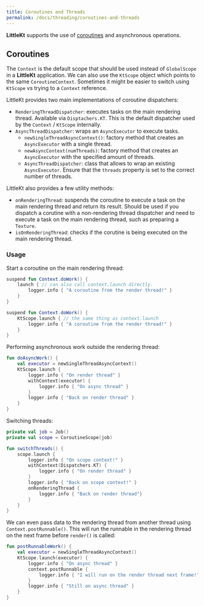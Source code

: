 ```yaml
---
title: Coroutines and Threads
permalink: /docs/threading/coroutines-and-threads
---
```


**LittleKt** supports the use of [coroutines](https://kotlinlang.org/docs/reference/coroutines.html) and asynchronous operations.

## Coroutines

The `Context` is the default scope that should be used instead of `GlobalScope` in a **LittleKt** application. We can also use the `KtScope` object which points to the same `CoroutineContext`. Sometimes it might be easier to switch using `KtScope` vs trying to a `Context` reference.

LittleKt provides two main implementations of coroutine dispatchers:

-   `RenderingThreadDispatcher`: executes tasks on the main rendering thread. Available via `Disptachers.KT`. This is the default dispatcher used by the `Context` / `KtScope` internally.
-   `AsyncThreadDispatcher`: wraps an `AsyncExecutor` to execute tasks.
    -   `newSingleThreadAsyncContext()`: factory method that creates an `AsyncExecutor` with a single thread.
    -   `newAsyncContext(numThreads)`: factory method that creates an `AsyncExecutor` with the specified amount of threads.
    -   `AsyncThreadDispatcher`: class that allows to wrap an existing `AsyncExecutor`. Ensure that the `threads` property is set to the correct number of threads.

LittleKt also provides a few utility methods:

-   `onRenderingThread`: suspends the coroutine to execute a task on the main rendering thread and return its result. Should be used if you dispatch a
    corutine with a non-rendering thread dispatcher and need to execute a task on the main rendering thread, such as preparing a `Texture`.
-   `isOnRenderingThread`: checks if the corutine is being executed on the main rendering thread.

### Usage

Start a coroutine on the main rendering thread:

```kotlin
suspend fun Context.doWork() {
    launch { // can also call context.launch directly.
        logger.info { "A coroutine from the render thread!" }
    }
}
```

```kotlin
suspend fun Context.doWork() {
    KtScope.launch { // the same thing as context.launch
        logger.info { "A coroutine from the render thread!" }
    }
}
```

Performing asynchronous work outside the rendering thread:

```kotlin
fun doAsyncWork() {
    val executor = newSingleThreadAsyncContext()
    KtScope.launch {
        logger.info { "On render thread" }
        withContext(executor) {
            logger.info { "On async thread" }
        }
        logger.info { "Back on render thread" }
    }
}
```

Switching threads:

```kotlin
private val job = Job()
private val scope = CoroutineScope(job)

fun switchThreads() {
    scope.launch {
        logger.info { "On scope context!" }
        withContext(Dispatchers.KT) {
            logger.info { "On render thread" }
        }
        logger.info { "Back on scope context!" }
        onRenderingThread {
            logger.info { "Back on render thread"}
        }
    }
}
```

We can even pass data to the rendering thread from another thread using `Context.postRunnable()`. This will run the runnable in the rendering thread on the next frame before `render()` is called:

```kotlin
fun postRunnableWork() {
    val executor = newSingleThreadAsyncContext()
    KtScope.launch(executor) {
        logger.info { "On async thread" }
        context.postRunnable {
            logger.info { "I will run on the render thread next frame!" }
        }
        logger.info { "Still on async thread" }
    }
}
```
